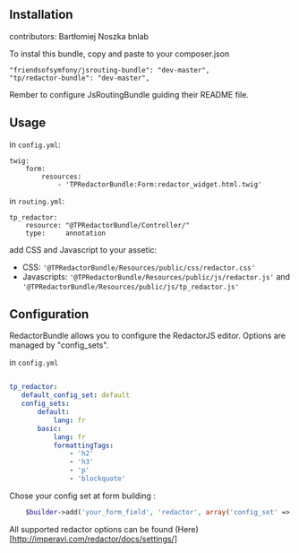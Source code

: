 Installation
------------

contributors: Bartłomiej Noszka bnlab

To instal this bundle, copy and paste to your composer.json

```
"friendsofsymfony/jsrouting-bundle": "dev-master",
"tp/redactor-bundle": "dev-master",
```

Rember to configure JsRoutingBundle guiding their README file.


Usage
-------------

in `config.yml`:

```
twig:
    form:
        resources:
            - 'TPRedactorBundle:Form:redactor_widget.html.twig'
```

in `routing.yml`:

```
tp_redactor:
    resource: "@TPRedactorBundle/Controller/"
    type:     annotation
```

add CSS and Javascript to your assetic:

 * CSS: `'@TPRedactorBundle/Resources/public/css/redactor.css'`
 * Javascripts: `'@TPRedactorBundle/Resources/public/js/redactor.js'` and
`'@TPRedactorBundle/Resources/public/js/tp_redactor.js'`

Configuration
-------------

RedactorBundle allows you to configure the RedactorJS editor. Options are managed by "config_sets".

 in `config.yml`
 ```yaml

 tp_redactor:
    default_config_set: default
    config_sets:
        default:
            lang: fr
        basic:
            lang: fr
            formattingTags:
                - 'h2'
                - 'h3'
                - 'p'
                - 'blockquote'
```

Chose your config set at form building :

```php
    $builder->add('your_form_field', 'redactor', array('config_set' => 'basic'));
```

All supported redactor options can be found (Here)[http://imperavi.com/redactor/docs/settings/]
